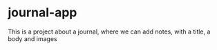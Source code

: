 # journal-app
This is a project about a journal, where we can add notes, with a title, a body and images
